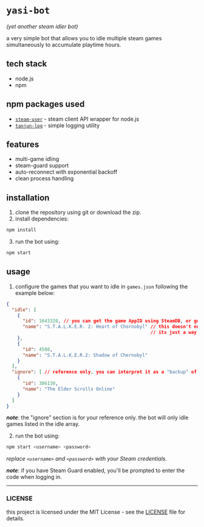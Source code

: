 # `yasi-bot`
_(yet another steam idler bot)_

a very simple bot that allows you to idle multiple steam games simultaneously to accumulate playtime hours.

## tech stack
- node.js
- npm

## npm packages used
- [`steam-user`](https://www.npmjs.com/package/steam-user) - steam client API wrapper for node.js
- [`tanjun-log`](https://www.npmjs.com/package/tanjun-log) - simple logging utility

## features
- multi-game idling
- steam-guard support
- auto-reconnect with exponential backoff
- clean process handling

## installation
1. clone the repository using git or download the zip.
2. install dependencies:
```bash
npm install
```
3. run the bot using: 
```bash
npm start
```

## usage
1. configure the games that you want to idle in `games.json` following the example below:

```json
{
  "idle": [
    {
      "id": 1643320, // you can get the game AppID using SteamDB, or going into the game properties in your Steam library
      "name": "S.T.A.L.K.E.R. 2: Heart of Chornobyl" // this doesn't need to be the game title, can be anything, 
                                                     // its just a way for you to identify which game is being idle
    },
    {
      "id": 4500,
      "name": "S.T.A.L.K.E.R.2: Shadow of Chernobyl"
    }
  ],
  "ignore": [ // reference only, you can interpret it as a "backup" of sorts
    {
      "id": 306130,
      "name": "The Elder Scrolls Online"
    }
  ]
}
```

_**note**_: the "ignore" section is for your reference only. the bot will only idle games listed in the idle array.

2. run the bot using:
```bash
npm start <username> <password>

```
 _replace `<username>` and `<password>` with your Steam credentials_.

_**note**_: if you have Steam Guard enabled, you'll be prompted to enter the code when logging in.

***

### LICENSE

this project is licensed under the MIT License - see the [LICENSE](./LICENSE) file for details.